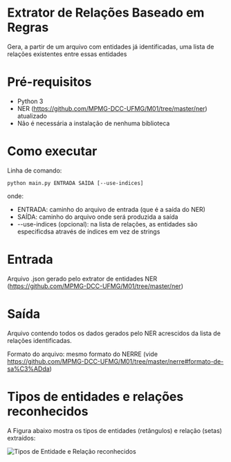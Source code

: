 # Extrator de Relações Baseado em Regras
Gera, a partir de um arquivo com entidades já identificadas, uma lista de relações existentes entre essas entidades

# Pré-requisitos
 - Python 3
 - NER (https://github.com/MPMG-DCC-UFMG/M01/tree/master/ner) atualizado
 - Não é necessária a instalação de nenhuma biblioteca

# Como executar

Linha de comando:
```
python main.py ENTRADA SAÍDA [--use-indices]
```
onde:
 - ENTRADA: caminho do arquivo de entrada (que é a saída do NER)
 - SAÍDA: caminho do arquivo onde será produzida a saída
 - --use-indices (opcional): na lista de relações, as entidades são especificdsa através de índices em vez de strings

# Entrada
Arquivo .json gerado pelo extrator de entidades NER (https://github.com/MPMG-DCC-UFMG/M01/tree/master/ner)


# Saída
Arquivo contendo todos os dados gerados pelo NER acrescidos da lista de relações identificadas.

Formato do arquivo: mesmo formato do NERRE (vide https://github.com/MPMG-DCC-UFMG/M01/tree/master/nerre#formato-de-sa%C3%ADda)


# Tipos de entidades e relações reconhecidos

A Figura abaixo mostra os tipos de entidades (retângulos) e relação (setas) extraídos:

![Tipos de Entidade e Relação reconhecidos](https://user-images.githubusercontent.com/28352865/204024188-59ca541d-bcac-4815-bfbb-afe17bed6016.png)




